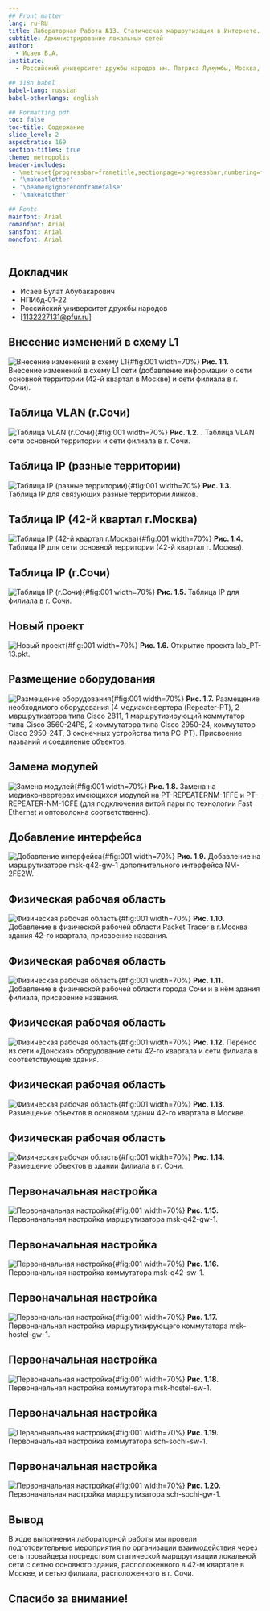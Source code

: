 ```yaml
---
## Front matter
lang: ru-RU
title: Лабораторная Работа №13. Статическая маршрутизация в Интернете. Планирование.
subtitle: Администрирование локальных сетей
author:
  - Исаев Б.А.
institute:
  - Российский университет дружбы народов им. Патриса Лумумбы, Москва, Россия

## i18n babel
babel-lang: russian
babel-otherlangs: english

## Formatting pdf
toc: false
toc-title: Содержание
slide_level: 2
aspectratio: 169
section-titles: true
theme: metropolis
header-includes:
 - \metroset{progressbar=frametitle,sectionpage=progressbar,numbering=fraction}
 - '\makeatletter'
 - '\beamer@ignorenonframefalse'
 - '\makeatother'

## Fonts
mainfont: Arial
romanfont: Arial
sansfont: Arial
monofont: Arial
---
```



## Докладчик


  * Исаев Булат Абубакарович
  * НПИбд-01-22
  * Российский университет дружбы народов
  * [1132227131@pfur.ru]



## Внесение изменений в схему L1
![Внесение изменений в схему L1](Images/1.png){#fig:001 width=70%}
**Рис. 1.1.** Внесение изменений в схему L1 сети (добавление информации о сети основной территории (42-й квартал в Москве) и сети филиала в г. Сочи).


## Таблица VLAN (г.Сочи)
![Таблица VLAN (г.Сочи)](Images/2.png){#fig:001 width=70%}
**Рис. 1.2.** . Таблица VLAN сети основной территории и сети филиала в г. Сочи.


## Таблица IP (разные территории)
![Таблица IP (разные территории)](Images/3.png){#fig:001 width=70%}
**Рис. 1.3.** Таблица IP для связующих разные территории линков.


## Таблица IP (42-й квартал г.Москва)
![Таблица IP (42-й квартал г.Москва)](Images/4.png){#fig:001 width=70%}
**Рис. 1.4.** Таблица IP для сети основной территории (42-й квартал г. Москва).


## Таблица IP (г.Сочи)
![Таблица IP (г.Сочи)](Images/5.png){#fig:001 width=70%}
**Рис. 1.5.** Таблица IP для филиала в г. Сочи.


## Новый проект
![Новый проект](Images/6.png){#fig:001 width=70%}
**Рис. 1.6.** Открытие проекта lab_PT-13.pkt. 


## Размещение оборудования
![Размещение оборудования](Images/7.png){#fig:001 width=70%}
**Рис. 1.7.** Размещение необходимого оборудования (4 медиаконвертера (Repeater-PT), 2 маршрутизатора типа Cisco 2811, 1 маршрутизирующий коммутатор типа Cisco 3560-24PS, 2 коммутатора типа Cisco 2950-24, коммутатор Cisco 2950-24T, 3 оконечных устройства типа PC-PT). Присвоение названий и соединение объектов.


## Замена модулей
![Замена модулей](Images/8.png){#fig:001 width=70%}
**Рис. 1.8.** Замена на медиаконвертерах имеющихся модулей на PT-REPEATERNM-1FFE и PT-REPEATER-NM-1CFE (для подключения витой пары по технологии Fast Ethernet и оптоволокна соответственно).


## Добавление интерфейса
![Добавление интерфейса](Images/9.png){#fig:001 width=70%}
**Рис. 1.9.** Добавление на маршрутизаторе msk-q42-gw-1 дополнительного интерфейса NM-2FE2W. 


## Физическая рабочая область
![Физическая рабочая область](Images/10.png){#fig:001 width=70%}
**Рис. 1.10.** Добавление в физической рабочей области Packet Tracer в г.Москва здания 42-го квартала, присвоение названия.


## Физическая рабочая область
![Физическая рабочая область](Images/11.png){#fig:001 width=70%}
**Рис. 1.11.** Добавление в физической рабочей области города Сочи и в нём здания филиала, присвоение названия.


## Физическая рабочая область
![Физическая рабочая область](Images/12.png){#fig:001 width=70%}
**Рис. 1.12.** Перенос из сети «Донская» оборудование сети 42-го квартала и сети филиала в соответствующие здания.


## Физическая рабочая область
![Физическая рабочая область](Images/13.png){#fig:001 width=70%}
**Рис. 1.13.** Размещение объектов в основном здании 42-го квартала в Москве.


## Физическая рабочая область
![Физическая рабочая область](Images/14.png){#fig:001 width=70%}
**Рис. 1.14.** Размещение объектов в здании филиала в г. Сочи.


## Первоначальная настройка
![Первоначальная настройка](Images/15.png){#fig:001 width=70%}
**Рис. 1.15.** Первоначальная настройка маршрутизатора msk-q42-gw-1.


## Первоначальная настройка
![Первоначальная настройка](Images/16.png){#fig:001 width=70%}
**Рис. 1.16.** Первоначальная настройка коммутатора msk-q42-sw-1.


## Первоначальная настройка
![Первоначальная настройка](Images/17.png){#fig:001 width=70%}
**Рис. 1.17.** Первоначальная настройка маршрутизирующего коммутатора msk-hostel-gw-1.


## Первоначальная настройка
![Первоначальная настройка](Images/18.png){#fig:001 width=70%}
**Рис. 1.18.** Первоначальная настройка коммутатора msk-hostel-sw-1.


## Первоначальная настройка
![Первоначальная настройка](Images/19.png){#fig:001 width=70%}
**Рис. 1.19.** Первоначальная настройка коммутатора sch-sochi-sw-1.


## Первоначальная настройка
![Первоначальная настройка](Images/20.png){#fig:001 width=70%}
**Рис. 1.20.** Первоначальная настройка маршрутизатора sch-sochi-gw-1.


## Вывод
В ходе выполнения лабораторной работы мы провели подготовительные мероприятия по организации взаимодействия через сеть провайдера посредством статической маршрутизации локальной сети с сетью основного здания, расположенного в 42-м квартале в Москве, и сетью филиала, расположенного в г. Сочи.


## Спасибо за внимание!